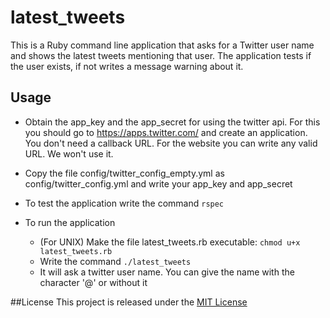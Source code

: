 # latest_tweets

This is a Ruby command line application that asks for a Twitter user name and shows the latest tweets mentioning that user.
The application tests if the user exists, if not writes a message warning about it.

## Usage
* Obtain the app_key and the app_secret for using the twitter api. For this you should go to https://apps.twitter.com/ and create an application. You don't need a callback URL. For the website you can write any valid URL. We won't use it.

* Copy the file config/twitter_config_empty.yml as config/twitter_config.yml and write your app_key and app_secret

* To test the application write the command `rspec`

* To run the application
	* (For UNIX) Make the file latest_tweets.rb executable:
		`chmod u+x latest_tweets.rb`
	* Write the command
		`./latest_tweets`
	* It will ask a twitter user name. You can give the name with the character '@' or without it

##License
This project is released under the [MIT License](https://opensource.org/licenses/MIT)
